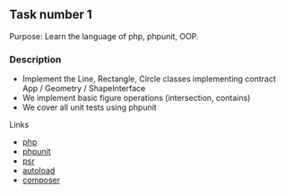 ## Task number 1
Purpose:
Learn the language of php, phpunit, OOP.

### Description
* Implement the Line, Rectangle, Circle classes implementing contract App / Geometry / ShapeInterface
* We implement basic figure operations (intersection, contains)
* We cover all unit tests using phpunit

Links
* [php](http://php.net/)
* [phpunit](https://phpunit.de/)
* [psr](https://www.php-fig.org/psr/)
* [autoload](http://php.net/manual/en/language.oop5.autoload.php)
* [composer](https://getcomposer.org/)